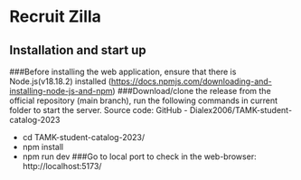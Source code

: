 # Recruit Zilla

## Installation and start up
###Before installing the web application, ensure that there is Node.js(v18.18.2) installed
(https://docs.npmjs.com/downloading-and-installing-node-js-and-npm)
###Download/clone the release from the official repository (main branch),
run the following commands in current folder to start the server.
Source code: GitHub - Dialex2006/TAMK-student-catalog-2023 
- cd TAMK-student-catalog-2023/
- npm install
- npm run dev
###Go to local port to check in the web-browser: http://localhost:5173/
